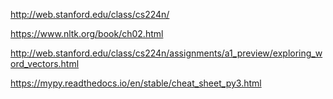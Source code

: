 http://web.stanford.edu/class/cs224n/

https://www.nltk.org/book/ch02.html

http://web.stanford.edu/class/cs224n/assignments/a1_preview/exploring_word_vectors.html

https://mypy.readthedocs.io/en/stable/cheat_sheet_py3.html
